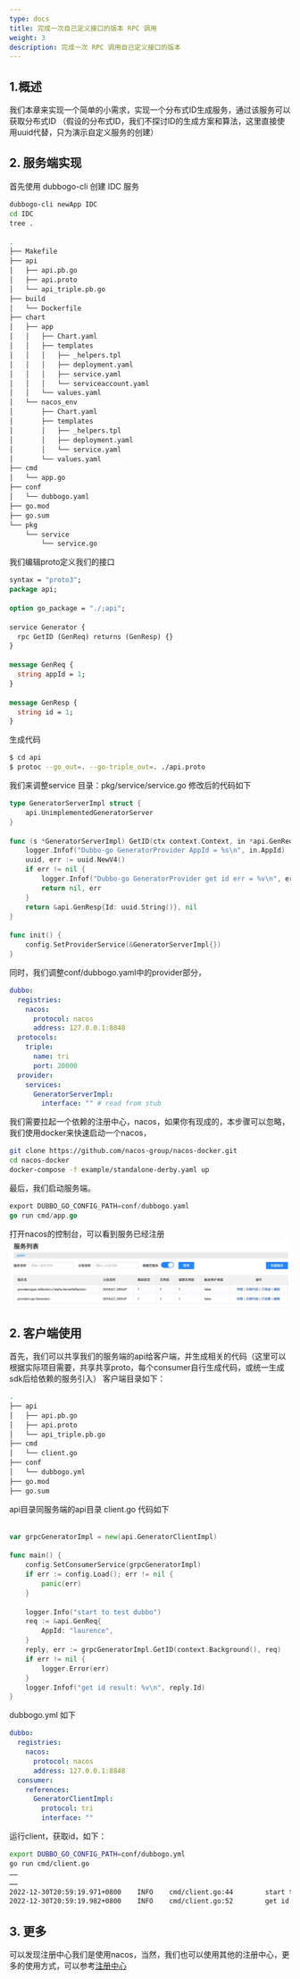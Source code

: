 ```yaml
---
type: docs
title: 完成一次自己定义接口的版本 RPC 调用
weight: 3
description: 完成一次 RPC 调用自己定义接口的版本
---
```


## 1.概述
我们本章来实现一个简单的小需求，实现一个分布式ID生成服务，通过该服务可以获取分布式ID
（假设的分布式ID，我们不探讨ID的生成方案和算法，这里直接使用uuid代替，只为演示自定义服务的创建）

## 2. 服务端实现
首先使用 dubbogo-cli 创建 IDC 服务
```bash
dubbogo-cli newApp IDC
cd IDC
tree .

.
├── Makefile
├── api
│   ├── api.pb.go
│   ├── api.proto
│   └── api_triple.pb.go
├── build
│   └── Dockerfile
├── chart
│   ├── app
│   │   ├── Chart.yaml
│   │   ├── templates
│   │   │   ├── _helpers.tpl
│   │   │   ├── deployment.yaml
│   │   │   ├── service.yaml
│   │   │   └── serviceaccount.yaml
│   │   └── values.yaml
│   └── nacos_env
│       ├── Chart.yaml
│       ├── templates
│       │   ├── _helpers.tpl
│       │   ├── deployment.yaml
│       │   └── service.yaml
│       └── values.yaml
├── cmd
│   └── app.go
├── conf
│   └── dubbogo.yaml
├── go.mod
├── go.sum
└── pkg
    └── service
        └── service.go

```

我们编辑proto定义我们的接口

```protobuf
syntax = "proto3";
package api;

option go_package = "./;api";

service Generator {
  rpc GetID (GenReq) returns (GenResp) {}
}

message GenReq {
  string appId = 1;
}

message GenResp {
  string id = 1;
}
```

生成代码

```bash
$ cd api
$ protoc --go_out=. --go-triple_out=. ./api.proto
```

我们来调整service
目录：pkg/service/service.go
修改后的代码如下

```go
type GeneratorServerImpl struct {
	api.UnimplementedGeneratorServer
}

func (s *GeneratorServerImpl) GetID(ctx context.Context, in *api.GenReq) (*api.GenResp, error) {
	logger.Infof("Dubbo-go GeneratorProvider AppId = %s\n", in.AppId)
	uuid, err := uuid.NewV4()
	if err != nil {
		logger.Infof("Dubbo-go GeneratorProvider get id err = %v\n", err)
		return nil, err
	}
	return &api.GenResp{Id: uuid.String()}, nil
}

func init() {
	config.SetProviderService(&GeneratorServerImpl{})
}
```
同时，我们调整conf/dubbogo.yaml中的provider部分，
```yaml
dubbo:
  registries:
    nacos:
      protocol: nacos
      address: 127.0.0.1:8848
  protocols:
    triple:
      name: tri
      port: 20000
  provider:
    services:
      GeneratorServerImpl:
        interface: "" # read from stub
```
我们需要拉起一个依赖的注册中心，nacos，如果你有现成的，本步骤可以忽略，我们使用docker来快速启动一个nacos，

```bash
git clone https://github.com/nacos-group/nacos-docker.git
cd nacos-docker
docker-compose -f example/standalone-derby.yaml up
```

最后，我们启动服务端。
```go
export DUBBO_GO_CONFIG_PATH=conf/dubbogo.yaml 
go run cmd/app.go  
```
打开nacos的控制台，可以看到服务已经注册
![img](/imgs/docs3-v2/golang-sdk/quickstart/nacos.jpg)


## 2. 客户端使用
首先，我们可以共享我们的服务端的api给客户端，并生成相关的代码（这里可以根据实际项目需要，共享共享proto，每个consumer自行生成代码，或统一生成sdk后给依赖的服务引入）
客户端目录如下：
```bash
.
├── api
│   ├── api.pb.go
│   ├── api.proto
│   └── api_triple.pb.go
├── cmd
│   └── client.go
├── conf
│   └── dubbogo.yml
├── go.mod
├── go.sum

```
api目录同服务端的api目录
client.go 代码如下
```go

var grpcGeneratorImpl = new(api.GeneratorClientImpl)

func main() {
	config.SetConsumerService(grpcGeneratorImpl)
	if err := config.Load(); err != nil {
		panic(err)
	}

	logger.Info("start to test dubbo")
	req := &api.GenReq{
		AppId: "laurence",
	}
	reply, err := grpcGeneratorImpl.GetID(context.Background(), req)
	if err != nil {
		logger.Error(err)
	}
	logger.Infof("get id result: %v\n", reply.Id)
}

```

dubbogo.yml 如下
```yaml
dubbo:
  registries:
    nacos:
      protocol: nacos
      address: 127.0.0.1:8848
  consumer:
    references:
      GeneratorClientImpl:
        protocol: tri
        interface: ""
```

运行client，获取id，如下：

```bash
export DUBBO_GO_CONFIG_PATH=conf/dubbogo.yml
go run cmd/client.go
……
……
2022-12-30T20:59:19.971+0800    INFO    cmd/client.go:44        start to test dubbo
2022-12-30T20:59:19.982+0800    INFO    cmd/client.go:52        get id result: aafd9c73-4014-4d67-a67f-5d107105647b

```
## 3. 更多

可以发现注册中心我们是使用nacos，当然，我们也可以使用其他的注册中心，更多的使用方式，可以参考[注册中心](/zh/docs3-v2/golang-sdk/tutorial/develop/registry/)

